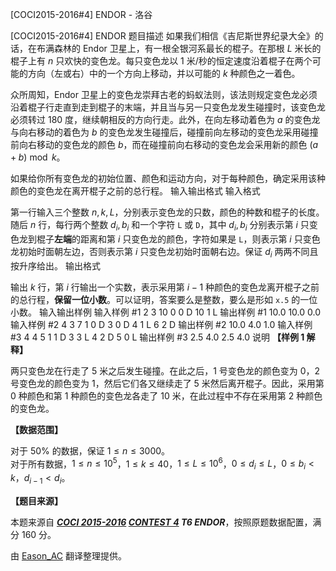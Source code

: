 



[COCI2015-2016#4] ENDOR - 洛谷














[COCI2015-2016#4] ENDOR
题目描述
如果我们相信《吉尼斯世界纪录大全》的话，在布满森林的 Endor 卫星上，有一根全银河系最长的棍子。在那根 $L$ 米长的棍子上有 $n$ 只欢快的变色龙。每只变色龙以 $1$ 米/秒的恒定速度沿着棍子在两个可能的方向（左或右）中的一个方向上移动，并以可能的 $k$ 种颜色之一着色。

众所周知，Endor 卫星上的变色龙崇拜古老的蚂蚁法则，该法则规定变色龙必须沿着棍子行走直到走到棍子的末端，并且当与另一只变色龙发生碰撞时，该变色龙必须转过 $180$ 度，继续朝相反的方向行走。此外，在向左移动着色为 $a$ 的变色龙与向右移动的着色为 $b$ 的变色龙发生碰撞后，碰撞前向左移动的变色龙采用碰撞前向右移动的变色龙的颜色 $b$，而在碰撞前向右移动的变色龙会采用新的颜色 $(a+b)\bmod k$。

如果给你所有变色龙的初始位置、颜色和运动方向，对于每种颜色，确定采用该种颜色的变色龙在离开棍子之前的总行程。
输入输出格式
输入格式

第一行输入三个整数 $n,k,L$，分别表示变色龙的只数，颜色的种数和棍子的长度。  
随后 $n$ 行，每行两个整数 $d_i,b_i$ 和一个字符 `L` 或 `D`，其中 $d_i,b_i$ 分别表示第 $i$ 只变色龙到棍子**左端**的距离和第 $i$ 只变色龙的颜色，字符如果是 `L`，则表示第 $i$ 只变色龙初始时面朝左边，否则表示第 $i$ 只变色龙初始时面朝右边。保证 $d_i$ 两两不同且按升序给出。
输出格式

输出 $k$ 行，第 $i$ 行输出一个实数，表示采用第 $i-1$ 种颜色的变色龙离开棍子之前的总行程，**保留一位小数**。可以证明，答案要么是整数，要么是形如 $\texttt{x.5}$ 的一位小数。
输入输出样例
输入样例 #1
2 3 10
0 0 D
10 1 L
输出样例 #1
10.0
10.0
0.0
输入样例 #2
4 3 7
1 0 D
3 0 D
4 1 L
6 2 D
输出样例 #2
10.0
4.0
1.0
输入样例 #3
4 4 5
1 1 D
3 3 L
4 2 D
5 0 L
输出样例 #3
2.5
4.0
2.5
4.0
说明
**【样例 1 解释】**

两只变色龙在行走了 $5$ 米之后发生碰撞。在此之后，$1$ 号变色龙的颜色变为 $0$，$2$ 号变色龙的颜色变为 $1$，然后它们各又继续走了 $5$ 米然后离开棍子。因此，采用第 $0$ 种颜色和第 $1$ 种颜色的变色龙各走了 $10$ 米，在此过程中不存在采用第 $2$ 种颜色的变色龙。

**【数据范围】**

对于 $50\%$ 的数据，保证 $1\leqslant n\leqslant 3000$。  
对于所有数据，$1\leqslant n\leqslant 10^5$，$1\leqslant k\leqslant 40$，$1\leqslant L\leqslant 10^6$，$0\leqslant d_i\leqslant L$，$0\leqslant b_i<k$，$d_{i-1}<d_i$。

**【题目来源】**

本题来源自 **_[COCI 2015-2016](https://hsin.hr/coci/archive/2015_2016/) [CONTEST 4](https://hsin.hr/coci/archive/2015_2016/contest4_tasks.pdf) T6 ENDOR_**，按照原题数据配置，满分 $160$ 分。

由 [Eason_AC](https://www.luogu.com.cn/user/112917) 翻译整理提供。







